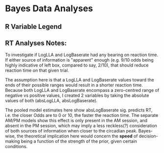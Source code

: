 # Bayes Data Analyses



## R Variable Legend





## RT Analyses Notes:


To investigate if LogLLA and LogBaserate had any bearing on reaction time. If either source of information is "apparent" enough (e.g. 9/10 odds being highly indicative of left box, compared to say, 2/10), that should reduce reaction time on that given trial. 

The assumption here is that a LogLLA and LogBaserate values toward the ends of their possible ranges would result in a shorter reaction time. Because both LogLLA and LogBaserate encompass a zero-centred range of negative vs positive values, I created 2 variables by taking the absolute values of both (absLogLLA, absLogBaserate).

The pooled model estimates here show absLogBaserate sig. predicts RT, i.e. the closer Odds are to 0 or 10, the faster the reaction time. The separate AM/PM models show this effect is only present in the AM session, and absent in the PM session, which may imply a less reckless(?) consideration of both sources of information when closer to the circadian peak. Bayes-wise, the theoretical implication here would concern the **speed** of decision-making being a function of the strength of the prior, given certain conditions. 



   


